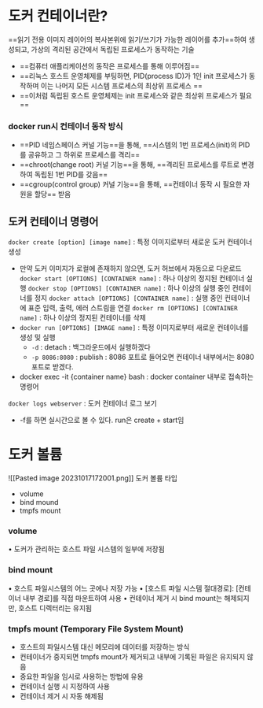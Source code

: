 # 도커 컨테이너란?
==읽기 전용 이미지 레이어의 복사본위에 읽기/쓰기가 가능한 레이어를 추가==하여 생성되고, 가상의 격리된 공간에서 독립된 프로세스가 동작하는 기술

- ==컴퓨터 애플리케이션의 동작은 프로세스를 통해 이루어짐== 
-  ==리눅스 호스트 운영체제를 부팅하면, PID(process ID)가 1인 init 프로세스가 동작하며 이는 나머지 모든 시스템 프로세스의 최상위 프로세스 ==
- ==이처럼 독립된 호스트 운영체제는 init 프로세스와 같은 최상위 프로세스가 필요==

### docker run시 컨테이너 동작 방식
- ==PID 네임스페이스 커널 기능==을 통해, ==시스템의 1번 프로세스(init)의 PID를 공유하고 그 하위로 프로세스를 격리==
-  ==chroot(change root) 커널 기능==을 통해, ==격리된 프로세스를 루트로 변경하여 독립된 1번 PID를 갖음==
-  ==cgroup(control group) 커널 기능==을 통해, ==컨테이너 동작 시 필요한 자원을 할당== 받음

## 도커 컨테이너 명령어
`docker create [option] [image name]` : 특정 이미지로부터 새로운 도커 컨테이너 생성
- 만약 도커 이미지가 로컬에 존재하지 않으면, 도커 허브에서 자동으로 다운로드
`docker start [OPTIONS] [CONTAINER name]` : 하나 이상의 정지된 컨테이너 실행
`docker stop [OPTIONS] [CONTAINER name]` : 하나 이상의 실행 중인 컨테이너를 정지
`docker attach [OPTIONS] [CONTAINER name]` : 실행 중인 컨테이너에 표준 입력, 출력, 에러 스트림을 연결
`docker rm [OPTIONS] [CONTAINER name]` : 하나 이상의 정지된 컨테이너를 삭제
- `docker run [OPTIONS] [IMAGE name]` : 특정 이미지로부터 새로운 컨테이너를 생성 및 실행
	- `-d` : detach : 백그라운드에서 실행하겠다
	- `-p 8086:8080` : publish : 8086 포트로 들어오면 컨테이너 내부에서는 8080 포트로 받겠다.
- docker exec -it {container name} bash : docker container 내부로 접속하는 명령어

`docker logs webserver` : 도커 컨테이너 로그 보기
- -f를 하면 실시간으로 볼 수 있다.
run은 create + start임

# 도커 볼륨
![[Pasted image 20231017172001.png]]
도커 볼륨 타입
- volume
- bind mound
- tmpfs mount
### volume
• 도커가 관리하는 호스트 파일 시스템의 일부에 저장됨
### bind mount
• 호스트 파일시스템의 어느 곳에나 저장 가능
• \[호스트 파일 시스템 절대경로]: \[컨테이너 내부 경로]를 직접 마운트하여 사용
• 컨테이너 제거 시 bind mount는 해제되지만, 호스트 디렉터리는 유지됨
### tmpfs mount (Temporary File System Mount)
- 호스트의 파일시스템 대신 메모리에 데이터를 저장하는 방식 
- 컨테이너가 중지되면 tmpfs mount가 제거되고 내부에 기록된 파일은 유지되지 않음
- 중요한 파일을 임시로 사용하는 방법에 유용
- 컨테이너 실행 시 지정하여 사용 
- 컨테이너 제거 시 자동 해제됨